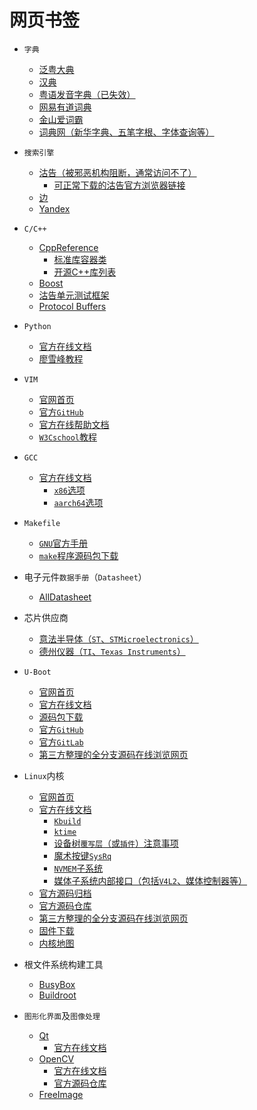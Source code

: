 <meta http-equiv="Content-Type" content="text/html; charset=utf-8" />
<base target="_blank" />

# 网页书签

* `字典`
    * [泛粤大典](https://www.jyutdict.org/)
    * [汉典](https://www.zdic.net/)
    * [粤语发音字典（已失效）](http://www.yueyv.com/)
    * [网易有道词典](https://dict.youdao.com/)
    * [金山爱词霸](https://www.iciba.com/)
    * [词典网（新华字典、五笔字根、字体查询等）](https://www.cidianwang.com/zd/)

* `搜索引擎`
    * [沽告（被邪恶机构阻断，通常访问不了）](https://www.google.com/)
        * [可正常下载的沽告官方浏览器链接](https://www.google.cn/chrome/?standalone=1)
    * [边](https://bing.com/?ensearch=1)
    * [Yandex](https://yandex.com/)

* `C/C++`
    * [CppReference](https://www.cppreference.com/)
        * [标准库容器类](https://en.cppreference.com/w/cpp/container)
        * [开源C++库列表](https://zh.cppreference.com/w/cpp/links/libs)
    * [Boost](https://www.boost.org/)
    * [沽告单元测试框架](https://github.com/google/googletest)
    * [Protocol Buffers](https://github.com/google/protobuf.git)

* `Python`
    * [官方在线文档](https://docs.python.org/)
    * [廖雪峰教程](https://www.liaoxuefeng.com/wiki/1016959663602400)

* `VIM`
    * [官网首页](https://www.vim.org/)
    * [官方`GitHub`](https://github.com/vim/vim)
    * [官方在线帮助文档](https://vimhelp.org/)
    * [`W3Cschool`教程](https://www.w3cschool.cn/vim/)

* `GCC`
    * [官方在线文档](https://gcc.gnu.org/onlinedocs/gcc/)
        * [`x86`选项](https://gcc.gnu.org/onlinedocs/gcc/x86-Options.html)
        * [`aarch64`选项](https://gcc.gnu.org/onlinedocs/gcc/AArch64-Options.html)

* `Makefile`
    * [`GNU`官方手册](https://www.gnu.org/software/make/manual/)
    * [`make`程序源码包下载](https://ftp.gnu.org/gnu/make/)

* 电子元件`数据手册`（`Datasheet`）
    * [AllDatasheet](https://www.alldatasheet.com/)

* 芯片供应商
    * [意法半导体（`ST`、`STMicroelectronics`）](https://www.st.com/)
    * [德州仪器（`TI`、`Texas Instruments`）](https://www.ti.com/)

* `U-Boot`
    * [官网首页](https://www.denx.de/project/u-boot/)
    * [官方在线文档](https://docs.u-boot.org/en/latest/)
    * [源码包下载](https://ftp.denx.de/pub/u-boot/)
    * [官方`GitHub`](https://github.com/u-boot/u-boot)
    * [官方`GitLab`](https://source.denx.de/u-boot)
    * [第三方整理的全分支源码在线浏览网页](https://elixir.bootlin.com/u-boot/latest/source)

* `Linux`内核
    * [官网首页](https://www.kernel.org/)
    * [官方在线文档](https://www.kernel.org/doc/html/latest/)
        * [`Kbuild`](https://www.kernel.org/doc/html/latest/kbuild/kbuild.html)
        * [`ktime`](https://www.kernel.org/doc/html/latest/core-api/timekeeping.html)
        * [设备树`覆写层`（或`插件`）注意事项](https://www.kernel.org/doc/html/latest/devicetree/overlay-notes.html)
        * [魔术按键`SysRq`](https://www.kernel.org/doc/html/latest/admin-guide/sysrq.html)
        * [`NVMEM`子系统](https://www.kernel.org/doc/html/latest/driver-api/nvmem.html)
        * [媒体子系统内部接口（包括`V4L2`、媒体控制器等）](https://www.kernel.org/doc/html/latest/driver-api/media/index.html)
    * [官方源码归档](https://mirrors.kernel.org/pub/linux/kernel/)
    * [官方源码仓库](https://github.com/torvalds/linux)
    * [第三方整理的全分支源码在线浏览网页](https://elixir.bootlin.com/linux/latest/source)
    * [固件下载](https://git.kernel.org/pub/scm/linux/kernel/git/firmware/linux-firmware.git/plain)
    * [内核地图](https://makelinux.github.io/kernel/map/)

* 根文件系统构建工具
    * [BusyBox](https://busybox.net)
    * [Buildroot](https://buildroot.org/)

* `图形化界面`及`图像处理`
    * [Qt](https://www.qt.io/)
        * [官方在线文档](https://doc.qt.io/)
    * [OpenCV](https://opencv.org/)
        * [官方在线文档](https://docs.opencv.org/)
        * [官方源码仓库](https://github.com/opencv/opencv)
    * [FreeImage](https://freeimage.sourceforge.io/)

